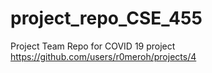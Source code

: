 # project_repo_CSE_455
Project Team Repo for COVID 19 project
https://github.com/users/r0meroh/projects/4
